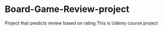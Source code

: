 # Board-Game-Review-project
Project that predicts review based on rating
This is Udemy course project
